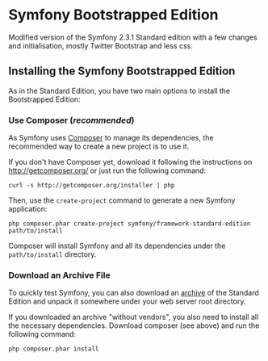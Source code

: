 Symfony Bootstrapped Edition
============================

Modified version of the Symfony 2.3.1 Standard edition with a few changes and initialisation,
mostly Twitter Bootstrap and less css.

Installing the Symfony Bootstrapped Edition
-------------------------------------------

As in the Standard Edition, you have two main options to install the Bootstrapped
Edition:

### Use Composer (*recommended*)

As Symfony uses [Composer][1] to manage its dependencies, the recommended way
to create a new project is to use it.

If you don't have Composer yet, download it following the instructions on
http://getcomposer.org/ or just run the following command:

    curl -s http://getcomposer.org/installer | php

Then, use the `create-project` command to generate a new Symfony application:

    php composer.phar create-project symfony/framework-standard-edition path/to/install

Composer will install Symfony and all its dependencies under the
`path/to/install` directory.

### Download an Archive File

To quickly test Symfony, you can also download an [archive][2] of the Standard
Edition and unpack it somewhere under your web server root directory.

If you downloaded an archive "without vendors", you also need to install all
the necessary dependencies. Download composer (see above) and run the
following command:

    php composer.phar install

[1]:  http://getcomposer.org/
[2]:  https://github.com/rogerclotet/symfony-bootstrapped-edition/archive/master.zip